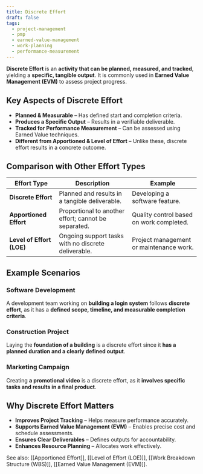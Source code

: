 ```yaml
---
title: Discrete Effort
draft: false
tags:
  - project-management
  - pmp
  - earned-value-management
  - work-planning
  - performance-measurement
---
```


**Discrete Effort** is an **activity that can be planned, measured, and tracked**, yielding a **specific, tangible output**. It is commonly used in **Earned Value Management (EVM)** to assess project progress.

## **Key Aspects of Discrete Effort**
- **Planned & Measurable** – Has defined start and completion criteria.
- **Produces a Specific Output** – Results in a verifiable deliverable.
- **Tracked for Performance Measurement** – Can be assessed using Earned Value techniques.
- **Different from Apportioned & Level of Effort** – Unlike these, discrete effort results in a concrete outcome.

## **Comparison with Other Effort Types**
| **Effort Type**       | **Description** | **Example** |
|----------------------|------------------------------------------------|--------------------------------|
| **Discrete Effort** | Planned and results in a tangible deliverable. | Developing a software feature. |
| **Apportioned Effort** | Proportional to another effort; cannot be separated. | Quality control based on work completed. |
| **Level of Effort (LOE)** | Ongoing support tasks with no discrete deliverable. | Project management or maintenance work. |

## **Example Scenarios**

### **Software Development**
A development team working on **building a login system** follows **discrete effort**, as it has a **defined scope, timeline, and measurable completion criteria**.

### **Construction Project**
Laying the **foundation of a building** is a discrete effort since it **has a planned duration and a clearly defined output**.

### **Marketing Campaign**
Creating **a promotional video** is a discrete effort, as it **involves specific tasks and results in a final product**.

## **Why Discrete Effort Matters**
- **Improves Project Tracking** – Helps measure performance accurately.
- **Supports Earned Value Management (EVM)** – Enables precise cost and schedule assessments.
- **Ensures Clear Deliverables** – Defines outputs for accountability.
- **Enhances Resource Planning** – Allocates work effectively.

See also: [[Apportioned Effort]], [[Level of Effort (LOE)]], [[Work Breakdown Structure (WBS)]], [[Earned Value Management (EVM)]].
